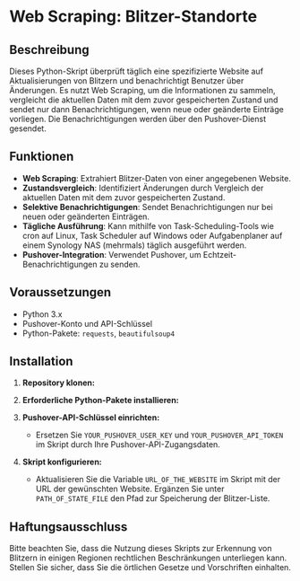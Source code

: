 # Web Scraping: Blitzer-Standorte

## Beschreibung

Dieses Python-Skript überprüft täglich eine spezifizierte Website auf Aktualisierungen von Blitzern und benachrichtigt Benutzer über Änderungen. Es nutzt Web Scraping, um die Informationen zu sammeln, vergleicht die aktuellen Daten mit dem zuvor gespeicherten Zustand und sendet nur dann Benachrichtigungen, wenn neue oder geänderte Einträge vorliegen. Die Benachrichtigungen werden über den Pushover-Dienst gesendet.

## Funktionen

- **Web Scraping**: Extrahiert Blitzer-Daten von einer angegebenen Website.
- **Zustandsvergleich**: Identifiziert Änderungen durch Vergleich der aktuellen Daten mit dem zuvor gespeicherten Zustand.
- **Selektive Benachrichtigungen**: Sendet Benachrichtigungen nur bei neuen oder geänderten Einträgen.
- **Tägliche Ausführung**: Kann mithilfe von Task-Scheduling-Tools wie cron auf Linux, Task Scheduler auf Windows oder Aufgabenplaner auf einem Synology NAS (mehrmals) täglich ausgeführt werden.
- **Pushover-Integration**: Verwendet Pushover, um Echtzeit-Benachrichtigungen zu senden.

## Voraussetzungen

- Python 3.x
- Pushover-Konto und API-Schlüssel
- Python-Pakete: `requests`, `beautifulsoup4`

## Installation

1. **Repository klonen:**

2. **Erforderliche Python-Pakete installieren:**

3. **Pushover-API-Schlüssel einrichten:**
   - Ersetzen Sie `YOUR_PUSHOVER_USER_KEY` und `YOUR_PUSHOVER_API_TOKEN` im Skript durch Ihre Pushover-API-Zugangsdaten.

4. **Skript konfigurieren:**
   - Aktualisieren Sie die Variable `URL_OF_THE_WEBSITE` im Skript mit der URL der gewünschten Website. Ergänzen Sie unter `PATH_OF_STATE_FILE` den Pfad zur Speicherung der Blitzer-Liste. 

## Haftungsausschluss

Bitte beachten Sie, dass die Nutzung dieses Skripts zur Erkennung von Blitzern in einigen Regionen rechtlichen Beschränkungen unterliegen kann. Stellen Sie sicher, dass Sie die örtlichen Gesetze und Vorschriften einhalten.
